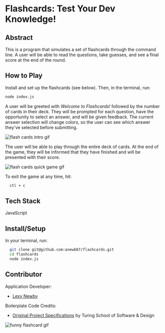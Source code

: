 # Flashcards: Test Your Dev Knowledge!

## Abstract

This is a program that simulates a set of flashcards through the command line. A user will be able to read the questions, take guesses, and see a final score at the end of the round.

## How to Play

Install and set up the flashcards (see below). Then, in the terminal, run:

```bash
node index.js
```

A user will be greeted with *Welcome to Flashcards!* followed by the number of cards in their deck. They will be prompted for each question, have the opportunity to select an answer, and will be given feedback. The current answer selection will change colors, so the user can see which answer they've selected before submitting.

![flash cards intro gif](https://media.giphy.com/media/3ARIZYPhMMJldjhM7M/giphy.gif)

The user will be able to play through the entire deck of cards. At the end of the game, they will be informed that they have finished and will be presented with their score.

![flash cards quick game gif](https://media.giphy.com/media/JL6db2G7HSJf2JHuG4/giphy.gif)

To exit the game at any time, hit:

```bash
  ctl + c
```

## Tech Stack

JavaScript

## Install/Setup

In your terminal, run:

```bash
  git clone git@github.com:anewb87/flashcards.git
  cd flashcards
  node index.js
```

## Contributor

Application Developer:  
- [Lexy Newby](https://github.com/anewb87)

Boilerplate Code Credits:
- [Original Project Specifications](https://frontend.turing.edu/projects/flash-cards.html) by Turing School of Software & Design

![funny flashcard gif](http://25.media.tumblr.com/tumblr_m0dyhaGQV41r9x0sdo1_500.gif)
